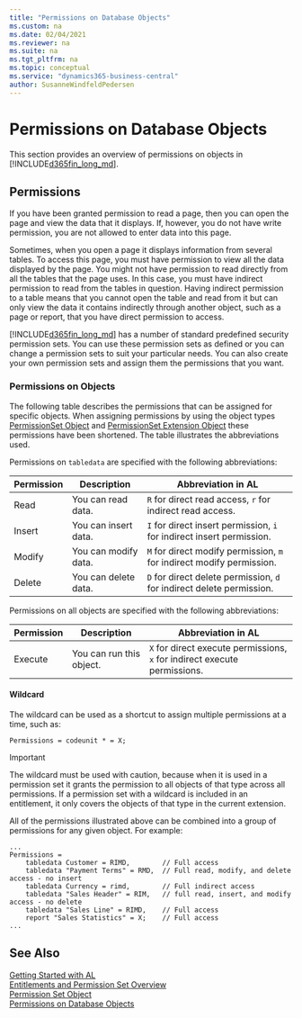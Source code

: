 ```yaml
---
title: "Permissions on Database Objects"
ms.custom: na
ms.date: 02/04/2021
ms.reviewer: na
ms.suite: na
ms.tgt_pltfrm: na
ms.topic: conceptual
ms.service: "dynamics365-business-central"
author: SusanneWindfeldPedersen
---
```


# Permissions on Database Objects

This section provides an overview of permissions on objects in [!INCLUDE[d365fin_long_md](includes/d365fin_long_md.md)].
  
## Permissions

If you have been granted permission to read a page, then you can open the page and view the data that it displays. If, however, you do not have write permission, you are not allowed to enter data into this page.  
  
Sometimes, when you open a page it displays information from several tables. To access this page, you must have permission to view all the data displayed by the page. You might not have permission to read directly from all the tables that the page uses. In this case, you must have indirect permission to read from the tables in question. Having indirect permission to a table means that you cannot open the table and read from it but can only view the data it contains indirectly through another object, such as a page or report, that you have direct permission to access.  
  
[!INCLUDE[d365fin_long_md](includes/d365fin_long_md.md)] has a number of standard predefined security permission sets. You can use these permission sets as defined or you can change a permission sets to suit your particular needs. You can also create your own permission sets and assign them the permissions that you want.  
  
### Permissions on Objects  

The following table describes the permissions that can be assigned for specific objects. When assigning permissions by using the object types [PermissionSet Object](devenv-permissionset-object.md) and [PermissionSet Extension Object](devenv-permissionset-ext-object.md) these permissions have been shortened. The table illustrates the abbreviations used.

Permissions on `tabledata` are specified with the following abbreviations:

|Permission|Description|Abbreviation in AL  |
|----------|-----------------|----------|
|Read      |You can read data.| `R` for direct read access, `r` for indirect read access. |
|Insert    |You can insert data.| `I` for direct insert permission, `i` for indirect insert permission. |
|Modify    |You can modify data.| `M` for direct modify permission, `m` for indirect modify permission. |
|Delete    |You can delete data.| `D` for direct delete permission, `d` for indirect delete permission.| 

Permissions on all objects are specified with the following abbreviations:

|Permission|Description|Abbreviation in AL  |
|----------|-----------------|----------|
|Execute   |You can run this object. | `X` for direct execute permissions, `x` for indirect execute permissions. |

#### Wildcard

The wildcard can be used as a shortcut to assign multiple permissions at a time, such as:

```al
Permissions = codeunit * = X;
```

> [!IMPORTANT]  
> The wildcard must be used with caution, because when it is used in a permission set it grants the permission to all objects of that type across all permissions. If a permission set with a wildcard is included in an entitlement, it only covers the objects of that type in the current extension.


All of the permissions illustrated above can be combined into a group of permissions for any given object. For example:

```al
...
Permissions =     
    tabledata Customer = RIMD,        // Full access
    tabledata "Payment Terms" = RMD,  // Full read, modify, and delete access - no insert
    tabledata Currency = rimd,        // Full indirect access
    tabledata "Sales Header" = RIM,   // full read, insert, and modify access - no delete
    tabledata "Sales Line" = RIMD,    // Full access
    report "Sales Statistics" = X;    // Full access
...
```

  
## See Also

[Getting Started with AL](devenv-get-started.md)  
[Entitlements and Permission Set Overview](devenv-entitlements-and-permissionsets-overview.md)  
[Permission Set Object](devenv-permissionset-object.md)  
[Permissions on Database Objects](devenv-permissions-on-database-objects.md)  